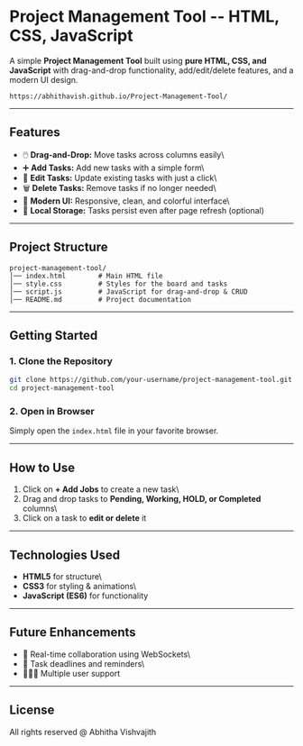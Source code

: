 # Project Management Tool -- HTML, CSS, JavaScript

A simple **Project Management Tool** built using **pure HTML, CSS, and
JavaScript** with drag-and-drop functionality, add/edit/delete features,
and a modern UI design.

`https://abhithavish.github.io/Project-Management-Tool/`

---

## Features

- 🖱️ **Drag-and-Drop:** Move tasks across columns easily\
- ➕ **Add Tasks:** Add new tasks with a simple form\
- 📝 **Edit Tasks:** Update existing tasks with just a click\
- 🗑️ **Delete Tasks:** Remove tasks if no longer needed\
- 🎨 **Modern UI:** Responsive, clean, and colorful interface\
- 💾 **Local Storage:** Tasks persist even after page refresh
  (optional)

---

## Project Structure

    project-management-tool/
    │── index.html        # Main HTML file
    │── style.css         # Styles for the board and tasks
    │── script.js         # JavaScript for drag-and-drop & CRUD
    │── README.md         # Project documentation

---

## Getting Started

### 1. Clone the Repository

```bash
git clone https://github.com/your-username/project-management-tool.git
cd project-management-tool
```

### 2. Open in Browser

Simply open the `index.html` file in your favorite browser.

---

## How to Use

1.  Click on **+ Add Jobs** to create a new task\
2.  Drag and drop tasks to **Pending, Working, HOLD, or Completed**
    columns\
3.  Click on a task to **edit or delete** it

---

## Technologies Used

- **HTML5** for structure\
- **CSS3** for styling & animations\
- **JavaScript (ES6)** for functionality

---

## Future Enhancements

- 🔄 Real-time collaboration using WebSockets\
- 📅 Task deadlines and reminders\
- 🧑‍🤝‍🧑 Multiple user support

---

## License

All rights reserved @ Abhitha Vishvajith
